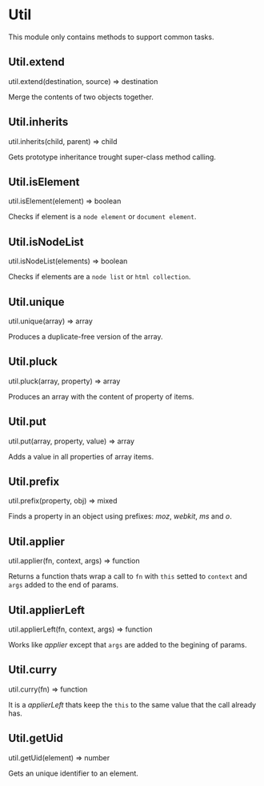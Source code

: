 Util
==================

This module only contains methods to support common tasks.

Util.extend
------------------
<div class="sintax">util.extend(destination, source) <span>⇒ destination</span></div>

Merge the contents of two objects together.


Util.inherits
------------------
<div class="sintax">util.inherits(child, parent) <span>⇒ child</span></div>

Gets prototype inheritance trought super-class method calling.


Util.isElement
------------------
<div class="sintax">util.isElement(element) <span>⇒ boolean</span></div>

Checks if element is a `node element` or `document element`.


Util.isNodeList
------------------
<div class="sintax">util.isNodeList(elements) <span>⇒ boolean</span></div>

Checks if elements are a `node list` or `html collection`.


Util.unique
------------------
<div class="sintax">util.unique(array) <span>⇒ array</span></div>

Produces a duplicate-free version of the array.


Util.pluck
------------------
<div class="sintax">util.pluck(array, property) <span>⇒ array</span></div>

Produces an array with the content of property of items.


Util.put
------------------
<div class="sintax">util.put(array, property, value) <span>⇒ array</span></div>

Adds a value in all properties of array items.


Util.prefix
------------------
<div class="sintax">util.prefix(property, obj) <span>⇒ mixed</span></div>

Finds a property in an object using prefixes: *moz*, *webkit*, *ms* and *o*. 


Util.applier
------------------
<div class="sintax">util.applier(fn, context, args) <span>⇒ function</span></div>

Returns a function thats wrap a call to `fn` with `this` setted to `context` and `args` added to the end of params.


Util.applierLeft
------------------
<div class="sintax">util.applierLeft(fn, context, args) <span>⇒ function</span></div>

Works like *applier* except that `args` are added to the begining of params.


Util.curry
------------------
<div class="sintax">util.curry(fn) <span>⇒ function</span></div>

It is a *applierLeft* thats keep the `this` to the same value that the call already has.


Util.getUid
------------------
<div class="sintax">util.getUid(element) <span>⇒ number</span></div>

Gets an unique identifier to an element.
